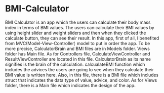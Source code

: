 # BMI-Calculator
BMI Calculator is an app which the users can calculate their body mass index in terms of BMI values. The users can calculate their BMI values by using height slider and weight sliders and then when they clicked the calculate button, they can see their result. In this app, first of all, I benefited from MVC(Model-View-Controller) model to put in order the app. To be more precise, CalculatorBrain and BMI files are in Models folder. Views folder has Main file. As for Controllers file, CalculateViewController and ResultViewController are located in this file. CalculatorBrain as its name signifies is the brain of the calculation. calcualateBMI function which includes the advices the users are going to see when they calculate their BMI value is written here.
Also, in this file, there is a BMI file which includes struct that indicates the data type of value, advice, and color. As for Views folder, there is a Main file which indicates the design of the app. 
